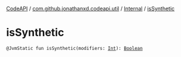 [CodeAPI](../../index.md) / [com.github.jonathanxd.codeapi.util](../index.md) / [Internal](index.md) / [isSynthetic](.)

# isSynthetic

`@JvmStatic fun isSynthetic(modifiers: `[`Int`](https://kotlinlang.org/api/latest/jvm/stdlib/kotlin/-int/index.html)`): `[`Boolean`](https://kotlinlang.org/api/latest/jvm/stdlib/kotlin/-boolean/index.html)